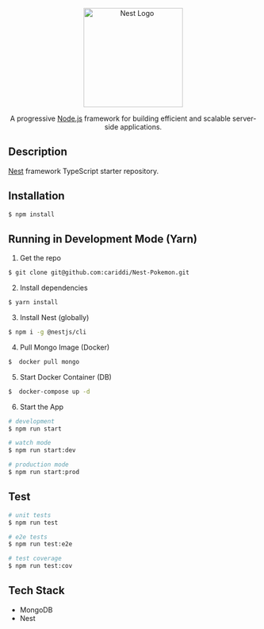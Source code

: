<p align="center">
  <a href="http://nestjs.com/" target="blank"><img src="https://nestjs.com/img/logo-small.svg" width="200" alt="Nest Logo" /></a>
</p>

<p align="center">A progressive <a href="http://nodejs.org" target="_blank">Node.js</a> framework for building efficient and scalable server-side applications.</p>
<p align="center">

## Description

[Nest](https://github.com/nestjs/nest) framework TypeScript starter repository.

## Installation

```bash
$ npm install
```

## Running in Development Mode (Yarn)

1. Get the repo

```bash
$ git clone git@github.com:cariddi/Nest-Pokemon.git
```

2. Install dependencies

```bash
$ yarn install
```

3. Install Nest (globally)

```bash
$ npm i -g @nestjs/cli
```

4. Pull Mongo Image (Docker)

```bash
$  docker pull mongo
```

5. Start Docker Container (DB)

```bash
$  docker-compose up -d
```

6. Start the App

```bash
# development
$ npm run start

# watch mode
$ npm run start:dev

# production mode
$ npm run start:prod
```

## Test

```bash
# unit tests
$ npm run test

# e2e tests
$ npm run test:e2e

# test coverage
$ npm run test:cov
```

## Tech Stack

- MongoDB
- Nest
